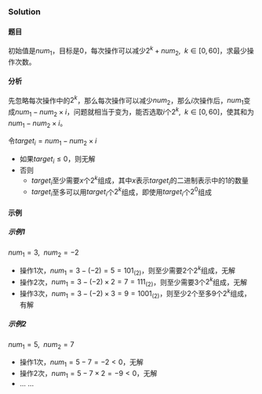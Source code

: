 ### Solution

#### 题目

初始值是$num_1$，目标是$0$，每次操作可以减少$2^{k}+num_2,\enspace k \in [0,60]$，求最少操作次数。

#### 分析

先忽略每次操作中的$2^k$，那么每次操作可以减少$num_2$，那么$i$次操作后，$num_1$变成$num_1 - num_2 \times i$，问题就相当于变为，能否选取$i$个$2^k, \enspace k \in [0,60]$，使其和为$num_1 - num_2 \times i$。

令$target_i = num_1 - num_2 \times i$

- 如果$target_i \le 0$，则无解
- 否则
  - $target_i$至少需要$x$个$2^k$组成，其中$x$表示$target_i$的二进制表示中的$1$的数量
  - $target_i$至多可以用$target_i$个$2^k$组成，即使用$target_i$个$2^0$组成

#### 示例

##### 示例1

$num_1 = 3, \enspace num_2 = -2$

- 操作$1$次，$num_1 = 3 - (-2) = 5 = 101_{(2)}$，则至少需要$2$个$2^k$组成，无解
- 操作$2$次，$num_1 = 3 - (-2) \times 2 = 7 = 111_{(2)}$，则至少需要$3$个$2^k$组成，无解
- 操作$3$次，$num_1 = 3 - (-2) \times 3 = 9 = 1001_{(2)}$，则至少$2$个至多$9$个$2^k$组成，有解

##### 示例2

$num_1 = 5, \enspace num_2 = 7$

- 操作$1$次，$num_1 = 5 - 7 = -2 < 0$，无解
- 操作$2$次，$num_1 = 5 - 7 \times 2 = -9 < 0$，无解
- ... ...
